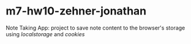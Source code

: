 # m7-hw10-zehner-jonathan
Note Taking App: project to save note content to the browser's storage using *localstorage* and *cookies*
